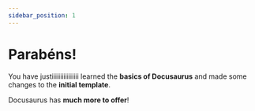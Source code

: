 ```yaml
---
sidebar_position: 1
---
```


# Parabéns!

You have justiiiiiiiiiiiiiiii learned the **basics of Docusaurus** and made some changes to the **initial template**.

Docusaurus has **much more to offer**!
